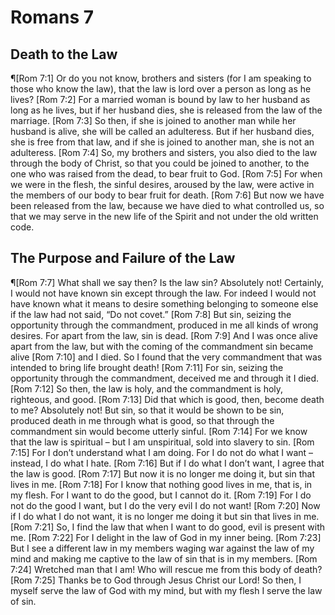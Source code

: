 # Romans 7

## Death to the Law
¶[Rom 7:1] Or do you not know, brothers and sisters (for I am speaking to those who know the law), that the law is lord over a person as long as he lives?
[Rom 7:2] For a married woman is bound by law to her husband as long as he lives, but if her husband dies, she is released from the law of the marriage.
[Rom 7:3] So then, if she is joined to another man while her husband is alive, she will be called an adulteress. But if her husband dies, she is free from that law, and if she is joined to another man, she is not an adulteress.
[Rom 7:4] So, my brothers and sisters, you also died to the law through the body of Christ, so that you could be joined to another, to the one who was raised from the dead, to bear fruit to God.
[Rom 7:5] For when we were in the flesh, the sinful desires, aroused by the law, were active in the members of our body to bear fruit for death.
[Rom 7:6] But now we have been released from the law, because we have died to what controlled us, so that we may serve in the new life of the Spirit and not under the old written code.

## The Purpose and Failure of the Law
¶[Rom 7:7] What shall we say then? Is the law sin? Absolutely not! Certainly, I would not have known sin except through the law. For indeed I would not have known what it means to desire something belonging to someone else if the law had not said, “Do not covet.”
[Rom 7:8] But sin, seizing the opportunity through the commandment, produced in me all kinds of wrong desires. For apart from the law, sin is dead.
[Rom 7:9] And I was once alive apart from the law, but with the coming of the commandment sin became alive
[Rom 7:10] and I died. So I found that the very commandment that was intended to bring life brought death!
[Rom 7:11] For sin, seizing the opportunity through the commandment, deceived me and through it I died.
[Rom 7:12] So then, the law is holy, and the commandment is holy, righteous, and good.
[Rom 7:13] Did that which is good, then, become death to me? Absolutely not! But sin, so that it would be shown to be sin, produced death in me through what is good, so that through the commandment sin would become utterly sinful.
[Rom 7:14] For we know that the law is spiritual – but I am unspiritual, sold into slavery to sin.
[Rom 7:15] For I don’t understand what I am doing. For I do not do what I want – instead, I do what I hate.
[Rom 7:16] But if I do what I don’t want, I agree that the law is good.
[Rom 7:17] But now it is no longer me doing it, but sin that lives in me.
[Rom 7:18] For I know that nothing good lives in me, that is, in my flesh. For I want to do the good, but I cannot do it.
[Rom 7:19] For I do not do the good I want, but I do the very evil I do not want!
[Rom 7:20] Now if I do what I do not want, it is no longer me doing it but sin that lives in me.
[Rom 7:21] So, I find the law that when I want to do good, evil is present with me.
[Rom 7:22] For I delight in the law of God in my inner being.
[Rom 7:23] But I see a different law in my members waging war against the law of my mind and making me captive to the law of sin that is in my members.
[Rom 7:24] Wretched man that I am! Who will rescue me from this body of death?
[Rom 7:25] Thanks be to God through Jesus Christ our Lord! So then, I myself serve the law of God with my mind, but with my flesh I serve the law of sin.
